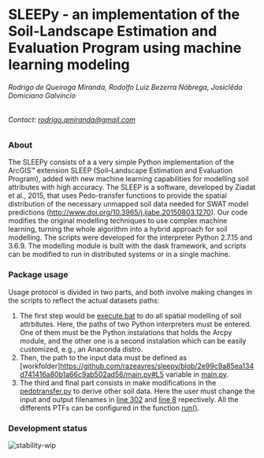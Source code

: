 # SLEEPy - an implementation of the Soil-Landscape Estimation and Evaluation Program using machine learning modeling
###### *Rodrigo de Queiroga Miranda, Rodolfo Luiz Bezerra Nóbrega, Josiclêda Domiciano Galvíncio*
###### Contact: rodrigo.qmiranda@gmail.com

### About
The SLEEPy consists of a a very simple Python implementation of the ArcGIS™ extension SLEEP (Soil–Landscape Estimation and Evaluation Program), added with new machine learning capabilities for modelling soil attributes with high accuracy. The SLEEP is a software, developed by Ziadat et al., 2015, that uses Pedo-transfer functions to provide the spatial distribution of the necessary unmapped soil data needed for SWAT model predictions (http://www.doi.org/10.3965/j.ijabe.20150803.1270). Our code modifies the original modelling techniques to use complex machine learning, turning the whole algorithm into a hybrid approach for soil modelling. The scripts were developed for the interpreter Python 2.7.15 and 3.6.9. The modelling module is built with the dask framework, and scripts can be modified to run in distributed systems or in a single machine.

### Package usage
Usage protocol is divided in two parts, and both involve making changes in the scripts to reflect the actual datasets paths:

1. The first step would be [execute.bat](https://github.com/razeayres/sleepy/blob/master/execute.bat) to do all spatial modelling of soil attrbitutes. Here, the paths of two Python interpreters must be entered. One of them must be the Python instalations that holds the Arcpy module, and the other one is a second instalation which can be easily customized, e.g., an Anaconda distro.
2. Then, the path to the input data must be defined as [workfolder]https://github.com/razeayres/sleepy/blob/2e99c9a85ea134d741416a80b1a66c9ab502ad56/main.py#L5 variable in [main.py](https://github.com/razeayres/sleepy/blob/master/main.py).
3. The third and final part consists in make modifications in the [pedotransfer.py](https://github.com/razeayres/sleepy/blob/master/model/pedotransfer.py) to derive other soil data. Here the user must change the input and output filenames in [line 302](https://github.com/razeayres/sleepy/blob/2e99c9a85ea134d741416a80b1a66c9ab502ad56/model/pedotransfer.py#L302) and [line 8](https://github.com/razeayres/sleepy/blob/2e99c9a85ea134d741416a80b1a66c9ab502ad56/model/pedotransfer.py#L8) repectively. All the differents PTFs can be configured in the function [run()](https://github.com/razeayres/sleepy/blob/2e99c9a85ea134d741416a80b1a66c9ab502ad56/model/pedotransfer.py#L287).

### Development status
![stability-wip](https://img.shields.io/badge/stability-work_in_progress-lightgrey.svg)